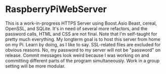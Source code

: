 # RaspberryPiWebServer
This is a work-in-progress HTTPS Server using Boost.Asio Beast, cereal, OpenSSL, and SQLite. 
It's in need of several more refactors, and the password calls, HTML and CSS are not final. 
Note that I'm self-taught for pretty much everything. 
My longterm goal is to host this server from home on my Pi. 
Learn by doing, as I like to say. SSL-related files are excluded for obvious reasons. 
No, my password to my server will not be "password" on release.
Commit messages look weird because I was working on and committing different parts of the program simultaneously.
Work in a group setting will be more modular.
